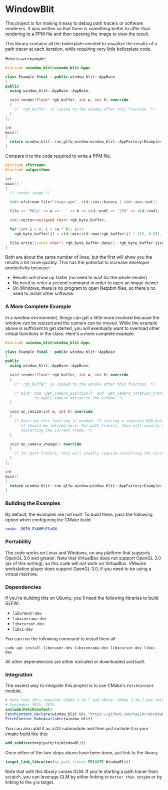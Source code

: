 WindowBlit
==========

This project is for making it easy to debug path tracers or software renderers.
It was written so that there is something better to offer than rendering to a PPM
file and then opening the image to view the result.

This library contains all the boilerplate needed to visualize the results of a
path tracer at each iteration, while requiring very little boilerplate code.

Here is an example:

```cpp
#include <window_blit/winodw_blit.hpp>

class Example final : public window_blit::AppBase
{
public:
  using window_blit::AppBase::AppBase;

  void render(float* rgb_buffer, int w, int h) override
  {
    /* 'rgb_buffer' is copied to the window after this function. */
  }
};

int
main()
{
  return window_blit::run_glfw_window(window_blit::AppFactory<Example>());
}
```

Compare it to the code required to write a PPM file.

```cpp
#include <fstream>
#include <algorithm>

int
main()
{
  /* render image */

  std::ofstream file("image.ppm", std::ios::binary | std::ios::out);

  file << "P6\n" << w << ' ' << h << std::endl << "255" << std::endl;

  std::vector<unsigned char> rgb_byte_buffer;

  for (int i = 0; i < (w * h); i++)
    rgb_byte_buffer[i] = std::min(std::max(rgb_buffer[i] * 255, 0.0f), 255.0f);

  file.write((const char*) rgb_byte_buffer.data(), rgb_byte_buffer.size());
}
```

Both are about the same number of lines, but the first will show you the results
a lot more quickly. This has the potential to increase developer productivity
because:

 - Results will show up faster (no need to wait for the whole render)
 - No need to enter a second command in order to open an image viewer
 - On Windows, there is no program to open Netpbm files, so there's no need to install other software.

### A More Complete Example

In a window environment, things can get a little more involved because the
window can be resized and the camera can be moved. While the example above is
sufficient to get started, you will eventually want to overload other virtual
functions in the class. Here's a more complete example.

```cxx
#include <window_blit/window_blit.hpp>

class Example final : public window_blit::AppBase
{
public:
  using window_blit::AppBase::AppBase;

  void render(float* rgb_buffer, int w, int h) override
  {
    /* 'rgb_buffer' is copied to the window after this function. */

    /* Hint: Use 'get_camera_position()' and 'get_camera_rotation_transform()'
             to apply camera motion to the window. */
  }

  void on_resize(int w, int h) override
  {
    /* Override this function if needed. If storing a seperate RGB buffer,
       it should be resized here. For path tracers, this will usually require
       restarting the current frame. */
  }

  void on_camera_change() override
  {
    /* for path tracers, this will usually require restarting the current frame. */
  }
};

int
main()
{
  return window_blit::run_glfw_window(window_blit::AppFactory<Example>());
}
```

### Building the Examples

By default, the examples are not built. To build them, pass the following option
when configuring the CMake build.

```cmake
cmake -DBTN_EXAMPLES=ON
```

### Portability

The code works on Linux and Windows, on any platform that supports OpenGL 3.0
and greater. Note that VirtualBox does not support OpenGL 3.0 (as of this
writing), so this code will not work on VirtualBox. VMware workstation player
does support OpenGL 3.0, if you need to be using a virtual machine.

### Dependencies

If you're building this on Ubuntu, you'll need the following libraries to build GLFW:

 - `libxrandr-dev`
 - `libxinerama-dev`
 - `libxcursor-dev`
 - `libxi-dev`

You can run the following command to install them all:

```
sudo apt install libxrandr-dev libxinerama-dev libxcursor-dev libxi-dev
```

All other dependencies are either included or downloaded and built.

### Integration

The easiest way to integrate this project is to use CMake's `FetchContent`
module.

```cmake
# Note that this requires CMake 3.14.7 and above. CMake 3.14.7 was released on
# September 30th, 2019.
include(FetchContent)
FetchContent_Declare(window_blit URL "https://github.com/tay10r/WindowBlit/archive/refs/heads/main.zip")
FetchContent_MakeAvailable(window_blit)
```

You can also add it as a Git submodule and then just include it in your cmake
build like this:

```cmake
add_subdirectory(path/to/WindowBlit)
```

Once either of the two steps above have been done, just link to the library.

```cmake
target_link_libraries(my_path_tracer PRIVATE WindowBlit)
```

Note that with this library comes GLM. If you're starting a path tracer from
scratch, you can leverage GLM by either linking to `better_than_netpbm` or by
linking to the `glm` target.
